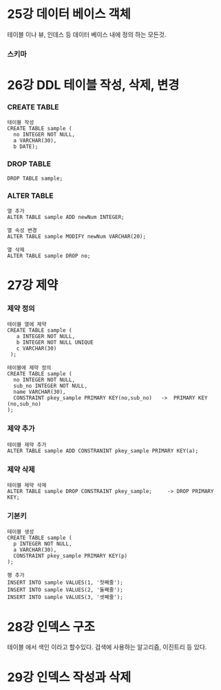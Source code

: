 
# 25강 데이터 베이스 객체
테이블 이나 뷰, 인데스 등 데이터 베이스 내에 정의 하는 모든것.


### 스키마


# 26강 DDL 테이블 작성, 삭제, 변경

### CREATE TABLE
```MySQL
테이블 작성
CREATE TABLE sample (
  no INTEGER NOT NULL,
  a VARCHAR(30),
  b DATE);
```

### DROP TABLE 
```MySQL
DROP TABLE sample;
```

### ALTER TABLE
```MySQL
열 추가
ALTER TABLE sample ADD newNum INTEGER;
```
```MySQL
열 속성 변경
ALTER TABLE sample MODIFY newNum VARCHAR(20);
```
```MySQL
열 삭제
ALTER TABLE sample DROP no;
```

# 27강 제약

### 제약 정의
```MySQL
테이블 열에 제약
CREATE TABLE sample (
   a INTEGER NOT NULL,
   b INTEGER NOT NULL UNIQUE
   c VARCHAR(30)
 );
```
```MySQL
테이블에 제약 정의
CREATE TABLE sample (
  no INTEGER NOT NULL,
  sub_no INTEGER NOT NULL,
  name VARCHAR(30),
  CONSTRAINT pkey_sample PRIMARY KEY(no,sub_no)   ->  PRIMARY KEY (no,sub_no)
);
```

### 제약 추가
```MySQL
테이블 제약 추가
ALTER TABLE sample ADD CONSTRANINT pkey_sample PRIMARY KEY(a);
```

### 제약 삭제
```MySQL
테이블 제약 삭제
ALTER TABLE sample DROP CONSTRAINT pkey_sample;     -> DROP PRIMARY KEY;
```


### 기본키
```MySQL
테이블 생성
CREATE TABLE sample (
  p INTEGER NOT NULL,
  a VARCHAR(30),
  CONSTRAINT pkey_sample PRIMARY KEY(p)
);
```
```MySQL
행 추가
INSERT INTO sample VALUES(1, '첫째줄');
INSERT INTO sample VALUES(2, '둘째줄');
INSERT INTO sample VALUES(3, '셋째줄');
```

# 28강 인덱스 구조
테이블 에서 색인 이라고 할수있다.
검색에 사용하는 알고리즘, 이진트리 등 있다.

# 29강 인덱스 작성과 삭제





